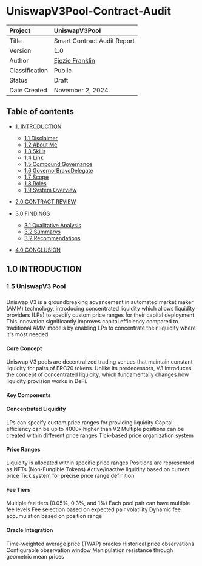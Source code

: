 # UniswapV3Pool-Contract-Audit

| Project        | UniswapV3Pool                                     |
| :------------- | :------------------------------------------------ |
| Title          | Smart Contract Audit Report                       |
| Version        | 1.0                                               |
| Author         | [Ejezie Franklin](https://github.com/FrankyPower) |
| Classification | Public                                            |
| Status         | Draft                                             |
| Date Created   | November 2, 2024                                  |

## Table of contents

- <a href="#intro"> 1. INTRODUCTION</a>

  - <a href="#Disclaim"> 1.1 Disclaimer</a>
  - <a href="#About"> 1.2 About Me </a>
  - <a href="#Skills"> 1.3 Skills</a>
  - <a href="#links"> 1.4 Link</a>
  - <a href="#Cpg"> 1.5 Compound Governance</a>
  - <a href="#Gbd"> 1.6 GovernorBravoDelegate</a>
  - <a href="#scope"> 1.7 Scope</a>
  - <a href="#roles"> 1.8 Roles</a>
  - <a href="#overview"> 1.9 System Overview</a>

- <a href="#review"> 2.0 CONTRACT REVIEW</a>

- <a href="#findings"> 3.0 FINDINGS</a>

  - <a href="#Qanalysis"> 3.1 Qualitative Analysis</a>
  - <a href="#summary"> 3.2 Summarys</a>
  - <a href="#recom"> 3.2 Recommendations</a>

- <a href="#conclusion"> 4.0 CONCLUSION</a>

<h2 id="intro">1.0 INTRODUCTION </h2>

### <h3 id="Cpg">1.5 UniswapV3 Pool<h3>

Uniswap V3 is a groundbreaking advancement in automated market maker (AMM) technology, introducing concentrated liquidity which allows liquidity providers (LPs) to specify custom price ranges for their capital deployment. This innovation significantly improves capital efficiency compared to traditional AMM models by enabling LPs to concentrate their liquidity where it's most needed.

#### Core Concept

Uniswap V3 pools are decentralized trading venues that maintain constant liquidity for pairs of ERC20 tokens. Unlike its predecessors, V3 introduces the concept of concentrated liquidity, which fundamentally changes how liquidity provision works in DeFi.

#### Key Components

#### Concentrated Liquidity

LPs can specify custom price ranges for providing liquidity
Capital efficiency can be up to 4000x higher than V2
Multiple positions can be created within different price ranges
Tick-based price organization system

#### Price Ranges

Liquidity is allocated within specific price ranges
Positions are represented as NFTs (Non-Fungible Tokens)
Active/inactive liquidity based on current price
Tick system for precise price range definition

#### Fee Tiers

Multiple fee tiers (0.05%, 0.3%, and 1%)
Each pool pair can have multiple fee levels
Fee selection based on expected pair volatility
Dynamic fee accumulation based on position range

#### Oracle Integration

Time-weighted average price (TWAP) oracles
Historical price observations
Configurable observation window
Manipulation resistance through geometric mean prices
